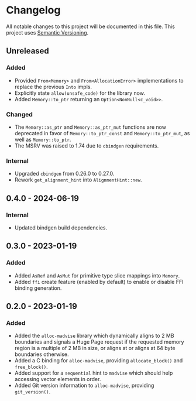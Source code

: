 # Changelog

All notable changes to this project will be documented in this file.
This project uses [Semantic Versioning](https://semver.org/spec/v2.0.0.html).

## Unreleased

### Added

- Provided `From<Memory>` and `From<AllocationError>` implementations to
  replace the previous `Into` impls.
- Explicitly state `allow(unsafe_code)` for the library now.
- Added `Memory::to_ptr` returning an `Option<NonNull<c_void>>`.

### Changed

- The `Memory::as_ptr` and `Memory::as_ptr_mut` functions are now
  deprecated in favor of `Memory::to_ptr_const` and `Memory::to_ptr_mut`,
  as well as `Memory::to_ptr`.
- The MSRV was raised to 1.74 due to `cbindgen` requirements.

### Internal

- Upgraded `cbindgen` from 0.26.0 to 0.27.0.
- Rework `get_alignment_hint` into `AlignmentHint::new`.

## 0.4.0 - 2024-06-19

### Internal

- Updated bindgen build dependencies.

## 0.3.0 - 2023-01-19

### Added

- Added `AsRef` and `AsMut` for primitive type slice mappings into `Memory`.
- Added `ffi` create feature (enabled by default) to enable or disable
  FFI binding generation.

## 0.2.0 - 2023-01-19

### Added

- Added the `alloc-madvise` library which dynamically aligns to 2 MB boundaries
  and signals a Huge Page request if the requested memory region is a multiple of 2 MB in size, or aligns at
  or aligns at 64 byte boundaries otherwise.
- Added a C binding for `alloc-madvise`, providing `allocate_block()` and `free_block()`.
- Added support for a `sequential` hint to `madvise` which should help accessing
  vector elements in order.
- Added Git version information to `alloc-madvise`, providing `git_version()`.
